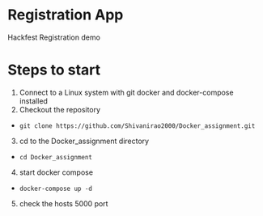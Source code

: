 # Registration App
Hackfest Registration demo 

# Steps to start

1. Connect to a Linux system with git docker and docker-compose installed
2. Checkout the repository
 * `git clone https://github.com/Shivanirao2000/Docker_assignment.git`
3. cd to the Docker_assignment directory
  * `cd Docker_assignment`
4. start docker compose
  * `docker-compose up -d`
5. check the hosts 5000 port
